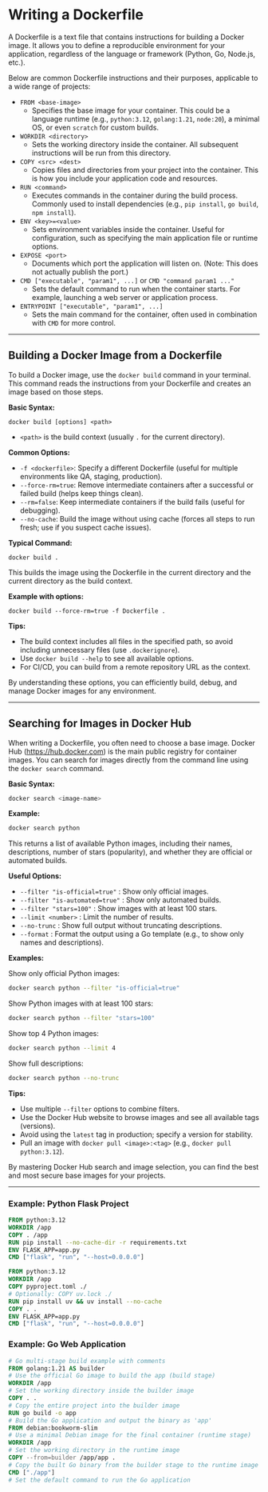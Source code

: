 # Writing a Dockerfile

A Dockerfile is a text file that contains instructions for building a Docker image. It allows you to define a reproducible environment for your application, regardless of the language or framework (Python, Go, Node.js, etc.).

Below are common Dockerfile instructions and their purposes, applicable to a wide range of projects:

- `FROM <base-image>`
  - Specifies the base image for your container. This could be a language runtime (e.g., `python:3.12`, `golang:1.21`, `node:20`), a minimal OS, or even `scratch` for custom builds.
- `WORKDIR <directory>`
  - Sets the working directory inside the container. All subsequent instructions will be run from this directory.
- `COPY <src> <dest>`
  - Copies files and directories from your project into the container. This is how you include your application code and resources.
- `RUN <command>`
  - Executes commands in the container during the build process. Commonly used to install dependencies (e.g., `pip install`, `go build`, `npm install`).
- `ENV <key>=<value>`
  - Sets environment variables inside the container. Useful for configuration, such as specifying the main application file or runtime options.
- `EXPOSE <port>`
  - Documents which port the application will listen on. (Note: This does not actually publish the port.)
- `CMD ["executable", "param1", ...]` or `CMD "command param1 ..."`
  - Sets the default command to run when the container starts. For example, launching a web server or application process.
- `ENTRYPOINT ["executable", "param1", ...]`
  - Sets the main command for the container, often used in combination with `CMD` for more control.

---

## Building a Docker Image from a Dockerfile

To build a Docker image, use the `docker build` command in your terminal. This command reads the instructions from your Dockerfile and creates an image based on those steps.

**Basic Syntax:**

```
docker build [options] <path>
```

- `<path>` is the build context (usually `.` for the current directory).

**Common Options:**

- `-f <dockerfile>`: Specify a different Dockerfile (useful for multiple environments like QA, staging, production).
- `--force-rm=true`: Remove intermediate containers after a successful or failed build (helps keep things clean).
- `--rm=false`: Keep intermediate containers if the build fails (useful for debugging).
- `--no-cache`: Build the image without using cache (forces all steps to run fresh; use if you suspect cache issues).

**Typical Command:**

```
docker build .
```

This builds the image using the Dockerfile in the current directory and the current directory as the build context.

**Example with options:**

```
docker build --force-rm=true -f Dockerfile .
```

**Tips:**

- The build context includes all files in the specified path, so avoid including unnecessary files (use `.dockerignore`).
- Use `docker build --help` to see all available options.
- For CI/CD, you can build from a remote repository URL as the context.

By understanding these options, you can efficiently build, debug, and manage Docker images for any environment.

---

## Searching for Images in Docker Hub

When writing a Dockerfile, you often need to choose a base image. Docker Hub (https://hub.docker.com) is the main public registry for container images. You can search for images directly from the command line using the `docker search` command.

**Basic Syntax:**

```sh
docker search <image-name>
```

**Example:**

```sh
docker search python
```

This returns a list of available Python images, including their names, descriptions, number of stars (popularity), and whether they are official or automated builds.

**Useful Options:**

- `--filter "is-official=true"` : Show only official images.
- `--filter "is-automated=true"` : Show only automated builds.
- `--filter "stars=100"` : Show images with at least 100 stars.
- `--limit <number>` : Limit the number of results.
- `--no-trunc` : Show full output without truncating descriptions.
- `--format` : Format the output using a Go template (e.g., to show only names and descriptions).

**Examples:**

Show only official Python images:

```sh
docker search python --filter "is-official=true"
```

Show Python images with at least 100 stars:

```sh
docker search python --filter "stars=100"
```

Show top 4 Python images:

```sh
docker search python --limit 4
```

Show full descriptions:

```sh
docker search python --no-trunc
```

**Tips:**

- Use multiple `--filter` options to combine filters.
- Use the Docker Hub website to browse images and see all available tags (versions).
- Avoid using the `latest` tag in production; specify a version for stability.
- Pull an image with `docker pull <image>:<tag>` (e.g., `docker pull python:3.12`).

By mastering Docker Hub search and image selection, you can find the best and most secure base images for your projects.

---

### Example: Python Flask Project

```dockerfile
FROM python:3.12
WORKDIR /app
COPY . /app
RUN pip install --no-cache-dir -r requirements.txt
ENV FLASK_APP=app.py
CMD ["flask", "run", "--host=0.0.0.0"]
```

```dockerfile
FROM python:3.12
WORKDIR /app
COPY pyproject.toml ./
# Optionally: COPY uv.lock ./
RUN pip install uv && uv install --no-cache
COPY . .
ENV FLASK_APP=app.py
CMD ["flask", "run", "--host=0.0.0.0"]
```

### Example: Go Web Application

```dockerfile
# Go multi-stage build example with comments
FROM golang:1.21 AS builder   
# Use the official Go image to build the app (build stage)
WORKDIR /app                          
# Set the working directory inside the builder image
COPY . .                              
# Copy the entire project into the builder image
RUN go build -o app                   
# Build the Go application and output the binary as 'app'
FROM debian:bookworm-slim             
# Use a minimal Debian image for the final container (runtime stage)
WORKDIR /app                          
# Set the working directory in the runtime image
COPY --from=builder /app/app .        
# Copy the built Go binary from the builder stage to the runtime image
CMD ["./app"]                         
# Set the default command to run the Go application

